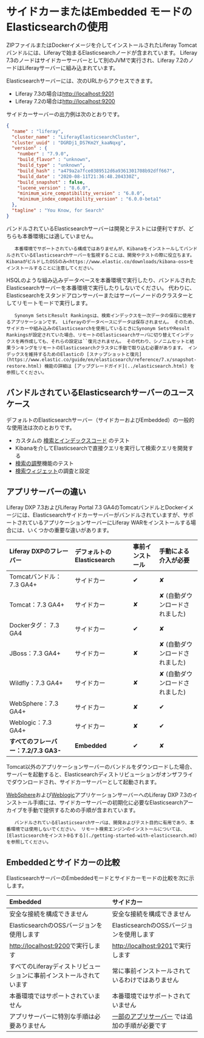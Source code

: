 # サイドカーまたはEmbedded モードのElasticsearchの使用

ZIPファイルまたはDockerイメージを介してインストールされたLiferay Tomcatバンドルには、Liferayで始まるElasticsearchノードが含まれています。 Liferay 7.3のノードはサイドカーサーバーとして別のJVMで実行され、Liferay 7.2のノードはLiferayサーバーに組み込まれています。

Elasticsearchサーバーには、次のURLからアクセスできます。

* Liferay 7.3の場合は<http://localhost:9201>
* Liferay 7.2の場合は<http://localhost:9200>

サイドカーサーバーの出力例は次のとおりです。

```json
{
  "name" : "liferay",
  "cluster_name" : "LiferayElasticsearchCluster",
  "cluster_uuid" : "DGRDj1_DS7Km2Y_kaaNqxg",
  "version" : {
    "number" : "7.9.0",
    "build_flavor" : "unknown",
    "build_type" : "unknown",
    "build_hash" : "a479a2a7fce0389512d6a9361301708b92dff667",
    "build_date" : "2020-08-11T21:36:48.204330Z",
    "build_snapshot" : false,
    "lucene_version" : "8.6.0",
    "minimum_wire_compatibility_version" : "6.8.0",
    "minimum_index_compatibility_version" : "6.0.0-beta1"
  },
  "tagline" : "You Know, for Search"
}
```

バンドルされているElasticsearchサーバーは開発とテストには便利ですが、どちらも本番環境には適していません。

```{note}
   本番環境でサポートされている構成ではありませんが、KibanaをインストールしてバンドルされているElasticsearchサーバーを監視することは、開発やテストの際に役立ちます。 KibanaがビルドしたOSSのみ<https://www.elastic.co/downloads/kibana-oss>をインストールすることに注意してください。
```

HSQLのような組み込みデータベースを本番環境で実行したり、バンドルされたElasticsearchサーバーを本番環境で実行したりしないでください。 代わりに、Elasticsearchをスタンドアロンサーバーまたはサーバーノードのクラスターとしてリモートモードで実行します。

```{important}
   Synonym SetsとResult Rankingsは、検索インデックスを一次データの保存に使用するアプリケーションです。 Liferayのデータベースにデータは保存されません。 そのため、サイドカーや組み込みのElasticsearchを使用しているときにSynonym SetsやResult Rankingsが設定されていた場合、リモートのElasticsearchサーバに切り替えてインデックスを再作成しても、それらの設定は``復元されません。 その代わり、シノニムセットと結果ランキングをリモートのElasticsearchクラスタに手動で取り込む必要があります。 インデックスを維持するためのElasticの [スナップショットと復元](https://www.elastic.co/guide/en/elasticsearch/reference/7.x/snapshot-restore.html) 機能の詳細は [アップグレードガイド](../elasticsearch.html) を参照してください。
```

<a name="bundled-elasticsearch-server-use-cases" />

## バンドルされているElasticsearchサーバーのユースケース

デフォルトのElasticsearchサーバー（サイドカーおよびEmbedded）の一般的な使用法は次のとおりです。

* カスタムの [検索とインデックスコード](../../developer_guide.html) のテスト
* Kibanaを介してElasticsearchで直接クエリを実行して検索クエリを開発する
* [検索の調整](../../search_administration_and_tuning.md)機能のテスト
* [検索ウィジェット](../../search_pages_and_widgets.md)の調査と設定

<a name="app-server-differences" />

## アプリサーバーの違い

Liferay DXP 7.3およびLiferay Portal 7.3 GA4のTomcatバンドルとDockerイメージには、Elasticsearchサイドカーサーバーがバンドルされていますが、サポートされているアプリケーションサーバーにLiferay WARをインストールする場合には、いくつかの重要な違いがあります。

| Liferay DXPのフレーバー        | デフォルトのElasticsearch | 事前インストール | 手動による介入が必要               |
| :--- | :--- | :--- | :--- |
| Tomcatバンドル：7.3 GA4+      | サイドカー               | &#10004; | &#10008;                 |
| Tomcat：7.3 GA4+          | サイドカー               | &#10008; | &#10008; (自動ダウンロードされました) |
| Dockerタグ：    7.3 GA4     | サイドカー               | &#10004; | &#10008;                 |
| JBoss：7.3 GA4+           | サイドカー               | &#10008; | &#10008; (自動ダウンロードされました) |
| Wildfly：7.3 GA4+         | サイドカー               | &#10008; | &#10008; (自動ダウンロードされました) |
| WebSphere：7.3 GA4+       | サイドカー               | &#10008; | &#10004;                 |
| Weblogic：7.3 GA4+        | サイドカー               | &#10008; | &#10004;                 |
| **すべてのフレーバー：7.2/7.3 GA3-** | **Embedded** | &#10004; | &#10008;                 |

Tomcat以外のアプリケーションサーバーのバンドルをダウンロードした場合、サーバーを起動すると、Elasticsearchディストリビューションがオンザフライでダウンロードされ、サイドカーサーバーとして起動されます。

[WebSphere](../../../installation-and-upgrades/installing-liferay/installing-liferay-on-an-application-server/installing-on-websphere.md)および[Weblogic](../../../installation-and-upgrades/installing-liferay/installing-liferay-on-an-application-server/installing-on-weblogic.md)アプリケーションサーバーへのLiferay DXP 7.3のインストール手順には、サイドカーサーバーの初期化に必要なElasticsearchアーカイブを手動で提供するための手順が含まれています。
<!-- ongoing work, LRDOCS-8008 -->

```{important}
   バンドルされているElasticsearchサーバは、開発およびテスト目的に有用であり、本番環境では使用しないでください。 リモート検索エンジンのインストールについては、 [Elasticsearchをインスト0るする](./getting-started-with-elasticsearch.md) を参照してください。
```

<a name="embedded-versus-sidecar" />

## Embeddedとサイドカーの比較

ElasticsearchサーバーのEmbeddedモードとサイドカーモードの比較を次に示します。

| Embedded                              | サイドカー                                             |
| :--- | :--- |
| 安全な接続を構成できません                         | 安全な接続を構成できません                                     |
| ElasticsearchのOSSバージョンを使用します          | ElasticsearchのOSSバージョンを使用します                      |
| <http://localhost:9200>で実行します         | <http://localhost:9201>で実行します                     |
| すべてのLiferayディストリビューションに事前インストールされています | 常に事前インストールされているわけではありません                          |
| 本番環境ではサポートされていません                     | 本番環境ではサポートされていません                                 |
| アプリサーバーに特別な手順は必要ありません                 | [一部のアプリサーバー](#app-server-differences) では追加の手順が必要です |
